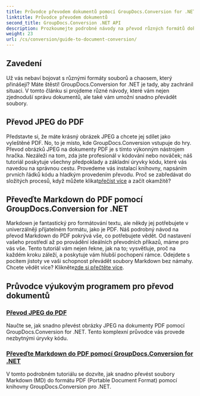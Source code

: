 ```yaml
---
title: Průvodce převodem dokumentů pomocí GroupDocs.Conversion for .NET
linktitle: Průvodce převodem dokumentů
second_title: GroupDocs.Conversion .NET API
description: Prozkoumejte podrobné návody na převod různých formátů dokumentů pomocí GroupDocs.Conversion for .NET a zefektivněte proces správy souborů.
weight: 23
url: /cs/conversion/guide-to-document-conversion/
---
```

## Zavedení

Už vás nebaví bojovat s různými formáty souborů a chaosem, který přinášejí? Máte štěstí! GroupDocs.Conversion for .NET je tady, aby zachránil situaci. V tomto článku si projdeme různé návody, které vám nejen zjednoduší správu dokumentů, ale také vám umožní snadno převádět soubory.

## Převod JPEG do PDF

Představte si, že máte krásný obrázek JPEG a chcete jej sdílet jako vyleštěné PDF. No, to je místo, kde GroupDocs.Conversion vstupuje do hry. Převod obrázků JPEG na dokumenty PDF je s tímto výkonným nástrojem hračka. Nezáleží na tom, zda jste profesionál v kódování nebo nováček; náš tutoriál poskytuje všechny předpoklady a základní úryvky kódu, které vás navedou na správnou cestu. Provedeme vás instalací knihovny, napsáním prvních řádků kódu a hladkým provedením převodu. Proč se zabředávat do složitých procesů, když můžete klikat[přečíst více](./converting-jpeg-to-pdf/) a začít okamžitě?

## Převeďte Markdown do PDF pomocí GroupDocs.Conversion for .NET

Markdown je fantastický pro formátování textu, ale někdy jej potřebujete v univerzálněji přijatelném formátu, jako je PDF. Náš podrobný návod na převod Markdown do PDF pokrývá vše, co potřebujete vědět. Od nastavení vašeho prostředí až po provádění ideálních převodních příkazů, máme pro vás vše. Tento tutoriál vám nejen řekne, jak na to; vysvětluje, proč na každém kroku záleží, a poskytuje vám hlubší pochopení rámce. Odejdete s pocitem jistoty ve vaši schopnost převádět soubory Markdown bez námahy. Chcete vědět více? Klikněte[zde si přečtěte více](./convert-markdown-to-pdf/).

## Průvodce výukovým programem pro převod dokumentů
### [Převod JPEG do PDF](./converting-jpeg-to-pdf/)
Naučte se, jak snadno převést obrázky JPEG na dokumenty PDF pomocí GroupDocs.Conversion for .NET. Tento komplexní průvodce vás provede nezbytnými úryvky kódu.
### [Převeďte Markdown do PDF pomocí GroupDocs.Conversion for .NET](./convert-markdown-to-pdf/)
V tomto podrobném tutoriálu se dozvíte, jak snadno převést soubory Markdown (MD) do formátu PDF (Portable Document Format) pomocí knihovny GroupDocs.Conversion pro .NET.